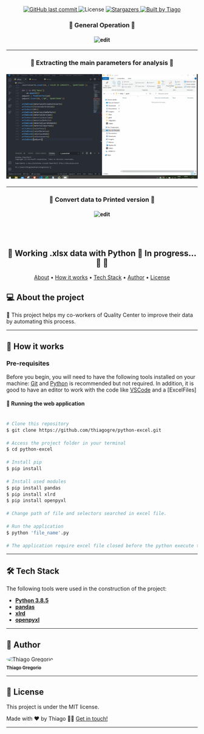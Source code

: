 <p align="center">
  
  <a href="https://github.com/thiagogre/python-excel/commits/master">
    <img alt="GitHub last commit" src="https://img.shields.io/github/last-commit/thiagogre/python-excel">
  </a>
    
   <img alt="License" src="https://img.shields.io/badge/license-MIT-brightgreen">

   <a href="https://github.com/thiagogre/python-excel/stargazers">
    <img alt="Stargazers" src="https://img.shields.io/github/stars/thiagogre/python-excel?style=social">
  </a>

  <a href="https://www.linkedin.com/in/thiagogre/">
    <img alt="Built by Tiago" src="https://img.shields.io/badge/built%20by-Thiago-%237519C1">
  </a>
</p>

<h3 align="center"> 
	🚀 General Operation 🚀
</h3>
<h4 align="center">
	  <img alt="edit" title="#python-excel" src="./assets/python-excel.gif" style="max-width: 100%;">
</h4>

---

<h3 align="center"> 
	🚀 Extracting the main parameters for analysis 🚀
</h3>
<h4 align="center">
	  <img alt="edit" title="#python-excel" src="./assets/python-excel-main.gif" style="max-width: 100%;">
</h4>

---
<h3 align="center"> 
	🚀 Convert data to Printed version 🚀
</h3>
<h4 align="center">
	  <img alt="edit" title="#python-excel-print" src="./assets/python-excel-print.gif" style="max-width: 100%;">
</h4>
</br>
</br>
<h2 align="center"> 
	🚧 Working .xlsx data with Python 🚀 In progress... 🚀 🚧
</h2>

<p align="center">
 <a href="#-about-the-project">About</a> •
 <a href="#-how-it-works">How it works</a> • 
 <a href="#-tech-stack">Tech Stack</a> • 
 <a href="#-author">Author</a> • 
 <a href="#user-content--license">License</a>
</p>


## 💻 About the project

🚀 This project helps my co-workers of Quality Center to improve their data by automating this process.

---

## 🚀 How it works

### Pre-requisites

Before you begin, you will need to have the following tools installed on your machine:
[Git](https://git-scm.com) and [Python](https://python.org) is recommended but not required.
In addition, it is good to have an editor to work with the code like [VSCode](https://code.visualstudio.com/) and a [ExcelFiles]


#### 🧭 Running the web application

```bash

# Clone this repository
$ git clone https://github.com/thiagogre/python-excel.git

# Access the project folder in your terminal
$ cd python-excel

# Install pip
$ pip install

# Install used modules
$ pip install pandas
$ pip install xlrd
$ pip install openpyxl

# Change path of file and selectors searched in excel file.

# Run the application
$ python 'file_name'.py

# The application require excel file closed before the python execute the program.

```

---

## 🛠 Tech Stack

The following tools were used in the construction of the project:

-   **[Python 3.8.5](https://www.python.org)**
-   **[pandas](https://pandas.pydata.org/)**
-   **[xlrd](https://xlrd.readthedocs.io/en/latest/)**
-   **[openpyxl](https://openpyxl.readthedocs.io/en/latest/)**

---

## 🦸 Author


 <img style="border-radius: 50%;" src="https://avatars2.githubusercontent.com/u/66977846?s=460&u=c7422aab339b77062de914b222b3eca6fc6b70a8&v=4" width="100px;" alt="Thiago Gregorio"/>
 <br />
 <sub><b>Thiago Gregorio</b></sub>
 <br />

---

## 📝 License

This project is under the MIT license.

Made with ❤️ by Thiago 👋🏽 [Get in touch!](https://www.linkedin.com/in/thiagogre/)

---

